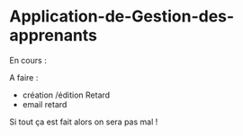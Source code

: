 # Application-de-Gestion-des-apprenants

En cours :

A faire :

- création /édition Retard
- email retard

Si tout ça est fait alors on sera pas mal !
